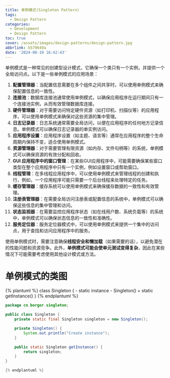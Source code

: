 ```yaml
---
title: 单例模式(Singleton Pattern)
tags:
  - Design Pattern
categories:
  - Development
  - Design Pattern
toc: true
cover: /assets/images/design-patterns/design-pattern.jpg
abbrlink: b579649a
date: '2024-08-19 16:42:43'
---
```


单例模式是一种常见的创建型设计模式，它确保一个类只有一个实例，并提供一个全局访问点。以下是一些单例模式的应用场景：

<!-- more -->
1. **配置管理器**：当配置信息需要在多个组件之间共享时，可以使用单例模式来确保配置信息的一致性。
2. **连接池**<span data-type="text" style="background-color: var(--b3-font-background9);">：数据库连接池通常使用单例模式，以确保应用程序在运行期间只有一个连接池实例，从而有效管理数据库连接。</span>
3. **硬件管理器**：对于需要访问特定硬件资源（如打印机、扫描仪等）的应用程序，可以使用单例模式来确保对这些资源的集中管理。
4. **日志记录器**：日志系统通常需要全局访问，以便在应用程序的任何地方记录信息。单例模式可以确保日志记录器的单实例访问。
5. **应用程序设置**：应用程序设置（如主题、语言等）通常在应用程序的整个生命周期内保持不变，适合使用单例模式。
6. **资源管理器**：对于需要管理有限资源（如内存、文件句柄等）的系统，单例模式可以确保资源的有效分配和回收。
7. **GUI 应用程序中的窗口管理**：在某些GUI应用程序中，可能需要确保某些窗口类型在整个应用程序中只有一个实例，例如设置窗口或帮助窗口。
8. **线程管理**：在多线程应用程序中，可以使用单例模式来管理线程的创建和执行，例如，一个应用程序可能只需要一个后台线程来处理特定的任务。
9. **缓存管理器**：缓存系统可以使用单例模式来确保缓存数据的一致性和有效管理。
10. **注册表管理器**：在需要全局访问注册表或配置信息的系统中，单例模式可以确保这些信息的集中管理和访问。
11. **状态监视器**：在需要监控应用程序状态（如在线用户数、系统负载等）的系统中，单例模式可以确保状态信息的一致性和准确性。
12. **服务定位器**：服务定位器模式中，可以使用单例模式来提供一个集中的访问点，用于查找和访问应用程序中的服务。

使用单例模式时，需要注意确保**线程安全和懒加载**（如果需要的话），以避免潜在的性能问题和资源竞争。此外，**单例模式可能会使单元测试变得复杂**，因此在某些情况下可能需要考虑使用其他设计模式或方法。

# 单例模式的类图

{% plantuml %}
class Singleton {
	- static instance
	- Singleton()
	+ static getInstance()
}
{% endplantuml %}

```java
package cn.borgor.singleton;

public class Singleton {
    private static final Singleton singleton = new Singleton();

    private Singleton() {
        System.out.println("Create instance");
    }

    public static Singleton getInstance() {
        return singleton;
    }
}

{% endplantuml %}


